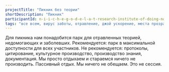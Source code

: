```yaml
---
projectTitle: "Пикник без теории"
shortDescription: "Пикник"
participantId: n-i-i-c-h-e-g-o-d-e-l-a-t-research-institute-of-doing-nothing
tags: "все всем, вирус заботы, отравление, джой ускорение, места прозрачности, спонтанная низовая альтернатива, вчерашний неотчужденный праздник"
---
```

Для пикника нам понадобится парк для отравленных теорией, недомогающих и заболевших. Рекомендуется: парк в максимальной доступности для всех участников. Не рекомендуется: протоколы, цитирование, культурное производство, производство знания, документация. Мы просто отдыхаем и стараемся ничего не производить. Пассивный отдых. Мы ничего не обещаем. Это не сессия.
